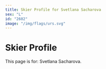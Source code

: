 ```yaml
---
title: Skier Profile for Svetlana Sacharova
sex: "L"
id: "2602"
image: "/img/flags/urs.svg" 
---
```


# Skier Profile

This page is for: Svetlana Sacharova.
    